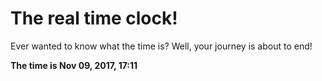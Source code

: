# The real time clock!

Ever wanted to know what the time is? Well, your journey is about to end!

**The time is Nov 09, 2017, 17:11**